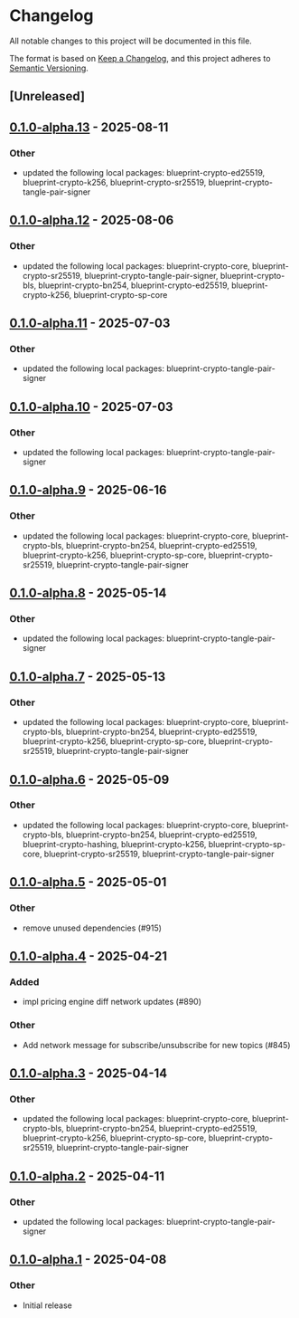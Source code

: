 # Changelog

All notable changes to this project will be documented in this file.

The format is based on [Keep a Changelog](https://keepachangelog.com/en/1.0.0/),
and this project adheres to [Semantic Versioning](https://semver.org/spec/v2.0.0.html).

## [Unreleased]

## [0.1.0-alpha.13](https://github.com/tangle-network/blueprint/compare/blueprint-crypto-v0.1.0-alpha.12...blueprint-crypto-v0.1.0-alpha.13) - 2025-08-11

### Other

- updated the following local packages: blueprint-crypto-ed25519, blueprint-crypto-k256, blueprint-crypto-sr25519, blueprint-crypto-tangle-pair-signer

## [0.1.0-alpha.12](https://github.com/tangle-network/blueprint/compare/blueprint-crypto-v0.1.0-alpha.11...blueprint-crypto-v0.1.0-alpha.12) - 2025-08-06

### Other

- updated the following local packages: blueprint-crypto-core, blueprint-crypto-sr25519, blueprint-crypto-tangle-pair-signer, blueprint-crypto-bls, blueprint-crypto-bn254, blueprint-crypto-ed25519, blueprint-crypto-k256, blueprint-crypto-sp-core

## [0.1.0-alpha.11](https://github.com/tangle-network/blueprint/compare/blueprint-crypto-v0.1.0-alpha.10...blueprint-crypto-v0.1.0-alpha.11) - 2025-07-03

### Other

- updated the following local packages: blueprint-crypto-tangle-pair-signer

## [0.1.0-alpha.10](https://github.com/tangle-network/blueprint/compare/blueprint-crypto-v0.1.0-alpha.9...blueprint-crypto-v0.1.0-alpha.10) - 2025-07-03

### Other

- updated the following local packages: blueprint-crypto-tangle-pair-signer

## [0.1.0-alpha.9](https://github.com/tangle-network/blueprint/compare/blueprint-crypto-v0.1.0-alpha.8...blueprint-crypto-v0.1.0-alpha.9) - 2025-06-16

### Other

- updated the following local packages: blueprint-crypto-core, blueprint-crypto-bls, blueprint-crypto-bn254, blueprint-crypto-ed25519, blueprint-crypto-k256, blueprint-crypto-sp-core, blueprint-crypto-sr25519, blueprint-crypto-tangle-pair-signer

## [0.1.0-alpha.8](https://github.com/tangle-network/blueprint/compare/blueprint-crypto-v0.1.0-alpha.7...blueprint-crypto-v0.1.0-alpha.8) - 2025-05-14

### Other

- updated the following local packages: blueprint-crypto-tangle-pair-signer

## [0.1.0-alpha.7](https://github.com/tangle-network/blueprint/compare/blueprint-crypto-v0.1.0-alpha.6...blueprint-crypto-v0.1.0-alpha.7) - 2025-05-13

### Other

- updated the following local packages: blueprint-crypto-core, blueprint-crypto-bls, blueprint-crypto-bn254, blueprint-crypto-ed25519, blueprint-crypto-k256, blueprint-crypto-sp-core, blueprint-crypto-sr25519, blueprint-crypto-tangle-pair-signer

## [0.1.0-alpha.6](https://github.com/tangle-network/blueprint/compare/blueprint-crypto-v0.1.0-alpha.5...blueprint-crypto-v0.1.0-alpha.6) - 2025-05-09

### Other

- updated the following local packages: blueprint-crypto-core, blueprint-crypto-bls, blueprint-crypto-bn254, blueprint-crypto-ed25519, blueprint-crypto-hashing, blueprint-crypto-k256, blueprint-crypto-sp-core, blueprint-crypto-sr25519, blueprint-crypto-tangle-pair-signer

## [0.1.0-alpha.5](https://github.com/tangle-network/blueprint/compare/blueprint-crypto-v0.1.0-alpha.4...blueprint-crypto-v0.1.0-alpha.5) - 2025-05-01

### Other

- remove unused dependencies (#915)

## [0.1.0-alpha.4](https://github.com/tangle-network/blueprint/compare/blueprint-crypto-v0.1.0-alpha.3...blueprint-crypto-v0.1.0-alpha.4) - 2025-04-21

### Added

- impl pricing engine diff network updates (#890)

### Other

- Add network message for subscribe/unsubscribe for new topics (#845)

## [0.1.0-alpha.3](https://github.com/tangle-network/blueprint/compare/blueprint-crypto-v0.1.0-alpha.2...blueprint-crypto-v0.1.0-alpha.3) - 2025-04-14

### Other

- updated the following local packages: blueprint-crypto-core, blueprint-crypto-bls, blueprint-crypto-bn254, blueprint-crypto-ed25519, blueprint-crypto-k256, blueprint-crypto-sp-core, blueprint-crypto-sr25519, blueprint-crypto-tangle-pair-signer

## [0.1.0-alpha.2](https://github.com/tangle-network/blueprint/compare/blueprint-crypto-v0.1.0-alpha.1...blueprint-crypto-v0.1.0-alpha.2) - 2025-04-11

### Other

- updated the following local packages: blueprint-crypto-tangle-pair-signer

## [0.1.0-alpha.1](https://github.com/tangle-network/blueprint/releases/tag/blueprint-crypto-v0.1.0-alpha.1) - 2025-04-08

### Other

- Initial release
